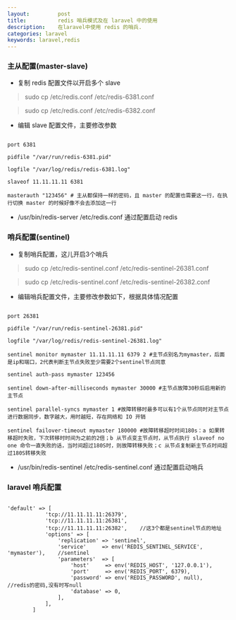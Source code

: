 ```yaml
---
layout:         post
title:          redis 哨兵模式及在 laravel 中的使用
description:    在laravel中使用 redis 的哨兵.
categories: laravel
keywords: laravel,redis
--- 
```


### 主从配置(master-slave)

* 复制 redis 配置文件以开启多个 slave

> sudo cp /etc/redis.conf /etc/redis-6381.conf

> sudo cp /etc/redis.conf /etc/redis-6382.conf

* 编辑 slave 配置文件，主要修改参数

```

port 6381

pidfile "/var/run/redis-6381.pid"

logfile "/var/log/redis/redis-6381.log"

slaveof 11.11.11.11 6381

masterauth "123456" # 主从都保持一样的密码，且 master 的配置也需要这一行，在执行切换 master 的时候好像不会去添加这一行

```

* /usr/bin/redis-server /etc/redis.conf 通过配置启动 redis

### 哨兵配置(sentinel)

* 复制哨兵配置，这儿开启3个哨兵

> sudo cp /etc/redis-sentinel.conf /etc/redis-sentinel-26381.conf

> sudo cp /etc/redis-sentinel.conf /etc/redis-sentinel-26382.conf

* 编辑哨兵配置文件，主要修改参数如下，根据具体情况配置

```

port 26381

pidfile "/var/run/redis-sentinel-26381.pid"

logfile "/var/log/redis/redis-sentinel-26381.log"

sentinel monitor mymaster 11.11.11.11 6379 2 #主节点别名为mymaster，后面是ip和端口，2代表判断主节点失败至少需要2个sentinel节点同意

sentinel auth-pass mymaster 123456

sentinel down-after-milliseconds mymaster 30000 #主节点故障30秒后启用新的主节点

sentinel parallel-syncs mymaster 1 #故障转移时最多可以有1个从节点同时对主节点进行数据同步，数字越大，用时越短，存在网络和 IO 开销

sentinel failover-timeout mymaster 180000 #故障转移超时时间180s：a 如果转移超时失败，下次转移时时间为之前的2倍；b 从节点变主节点时，从节点执行 slaveof no one 命令一直失败的话，当时间超过180S时，则故障转移失败；c 从节点复制新主节点时间超过180S转移失败

```

* /usr/bin/redis-sentinel /etc/redis-sentinel.conf 通过配置启动哨兵

### laravel 哨兵配置

```

'default' => [
            'tcp://11.11.11.11:26379',
            'tcp://11.11.11.11:26381',
            'tcp://11.11.11.11:26382',    //这3个都是sentinel节点的地址
            'options' => [
                'replication' => 'sentinel',
                'service'     => env('REDIS_SENTINEL_SERVICE', 'mymaster'),    //sentinel
                'parameters'  => [
                    'host'     => env('REDIS_HOST', '127.0.0.1'),
                    'port'     => env('REDIS_PORT', 6379),
                    'password' => env('REDIS_PASSWORD', null),    //redis的密码,没有时写null
                    'database' => 0,
                ],
            ],
        ]

```
